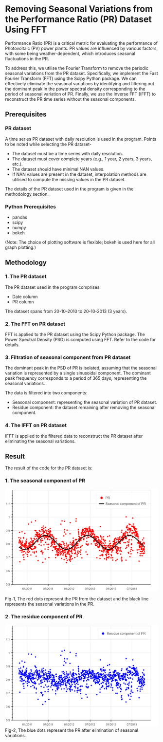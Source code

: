 
# Removing Seasonal Variations from the Performance Ratio (PR) Dataset Using FFT

Performance Ratio (PR) is a critical metric for evaluating the performance of Photovoltaic (PV) power plants. PR values are influenced by various factors, with some being weather-dependent, which introduces seasonal fluctuations in the PR.


To address this, we utilise the Fourier Transform to remove the periodic seasonal variations from the PR dataset. Specifically, we implement the Fast Fourier Transform (FFT) using the Scipy Python package. We can effectively eliminate the seasonal variations by identifying and filtering out the dominant peak in the power spectral density corresponding to the period of seasonal variation of PR. Finally, we use the Inverse FFT (IFFT) to reconstruct the PR time series without the seasonal components.

## Prerequisites 
### PR dataset 
A time series PR dataset with daily resolution is used in the program. Points to be noted while selecting the PR dataset-
* The dataset must be a time series with daily resolution.
* The dataset must cover complete years (e.g., 1 year, 2 years, 3 years, etc.).
* The dataset should have minimal NAN values.
* If NAN values are present in the dataset, interpolation methods are utilised to compute the missing values in the PR dataset.

The details of the PR dataset used in the program is given in the methodology section.

### Python Prerequisites
* pandas
* scipy
* numpy
* bokeh

(Note: The choice of plotting software is flexible; bokeh is used here for all graph plotting.)


## Methodology
### 1. The PR dataset
The PR dataset used in the program comprises:
* Date column
* PR column

The dataset spans from 20-10-2010 to 20-10-2013 (3 years).

### 2. The FFT on PR dataset
FFT is applied to the PR dataset using the Scipy Python package. The Power Spectral Density (PSD) is computed using FFT. Refer to the code for details.

### 3. Filtration of seasonal component from PR dataset
The dominant peak in the PSD of PR is isolated, assuming that the seasonal variation is represented by a single sinusoidal component. The dominant peak frequency corresponds to a period of 365 days, representing the seasonal variations.

The data is filtered into two components:
* Seasonal component: representing the seasonal variation of PR dataset.
* Residue component: the dataset remaining after removing the seasonal component.

### 4. The IFFT on PR dataset
IFFT is applied to the filtered data to reconstruct the PR dataset after eliminating the seasonal variations.

## Result
The result of the code for the PR dataset is:
### 1. The seasonal component of PR
![PR seasonal!](image/pr%20seasonal%20component.png)

Fig-1, The red dots represent the PR from the dataset and the black line represents the seasonal variations in the PR.
### 2. The residue component of PR
![PR residue!](image/pr%20residue%20component.png)
Fig-2, The blue dots represent the PR after elimination of seasonal variations. 




